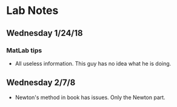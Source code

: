 # Lab Notes

## Wednesday 1/24/18
### MatLab tips
- All useless information. This guy has no idea what he is doing.

## Wednesday 2/7/8
- Newton's method in book has issues. Only the Newton part.
